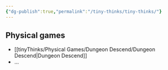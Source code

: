 ```yaml
---
{"dg-publish":true,"permalink":"/tiny-thinks/tiny-thinks/"}
---
```


## Physical games
- [[tinyThinks/Physical Games/Dungeon Descend/Dungeon Descend\|Dungeon Descend]]
- ...